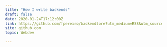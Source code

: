 ```yaml
---
title: "How I write backends"
draft: false
date: 2020-01-24T17:12:00Z
link: https://github.com/fpereiro/backendlore?utm_medium=RSS&utm_source=hune
site: github.com
topic: Webdev  

---
```

